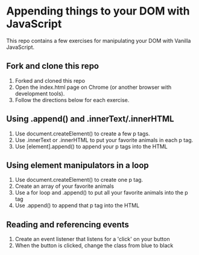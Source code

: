 # Appending things to your DOM with JavaScript
This repo contains a few exercises for manipulating your DOM with Vanilla JavaScript.

## Fork and clone this repo
1. Forked and cloned this repo
2. Open the index.html page on Chrome (or another browser with development tools).
3. Follow the directions below for each exercise.


## Using .append() and .innerText/.innerHTML
1. Use document.createElement() to create a few p tags.
2. Use .innerText or .innerHTML to put your favorite animals in each p tag.
3. Use [element].append() to append your p tags into the HTML

## Using element manipulators in a loop
1. Use document.createElement() to create one p tag.
2. Create an array of your favorite animals
3. Use a for loop and .append() to put all your favorite animals into the p tag
4. Use .append() to append that p tag into the HTML

## Reading and referencing events
1. Create an event listener that listens for a 'click' on your button
2. When the button is clicked, change the class from blue to black

